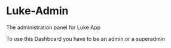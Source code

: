 # Luke-Admin
The administration panel for Luke App

To use this Dashboard you have to be an admin or a superadmin 

